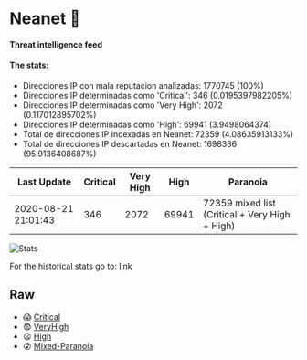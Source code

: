 # Neanet :hocho:
#### Threat intelligence feed
#### The stats:

- Direcciones IP con mala reputacion analizadas: 1770745 (100%)
- Direcciones IP determinadas como 'Critical':  346 (0.0195397982205%)
- Direcciones IP determinadas como 'Very High':  2072 (0.117012895702%)
- Direcciones IP determinadas como 'High':  69941 (3.9498064374)
- Total de direcciones IP indexadas en Neanet:  72359 (4.08635913133%)
- Total de direcciones IP descartadas en Neanet:  1698386 (95.9136408687%)

| Last Update | Critical | Very High | High | Paranoia |
| --- | --- | --- | --- | --- |
| 2020-08-21 21:01:43 | 346 | 2072 | 69941 | 72359 mixed list (Critical + Very High + High)|

![Stats](https://docs.google.com/spreadsheets/d/e/2PACX-1vSnaNMIXVabIpDJjufMlzH7poXnshF3mgd8Is1g9ytUEzVsP5my4Trn8f-xkoLLQ38xpL3HtmUexLo6/pubchart?oid=501124687&format=image)

For the historical stats go to: [link](/stats.csv)
## Raw
- :scream: [Critical](https://raw.githubusercontent.com/JavaGarcia/Neanet/master/blacklists/neanet_critical.txt)
- :fearful: [VeryHigh](https://raw.githubusercontent.com/JavaGarcia/Neanet/master/blacklists/neanet_veryHigh.txtt)
- :frowning: [High](https://raw.githubusercontent.com/JavaGarcia/Neanet/master/blacklists/neanet_high.txt)
- :dizzy_face: [Mixed-Paranoia](https://raw.githubusercontent.com/JavaGarcia/Neanet/master/blacklists/neanet_all.txt)































































































































































































































































































































































